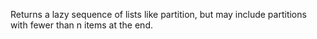 Returns a lazy sequence of lists like partition, but may include
  partitions with fewer than n items at the end.